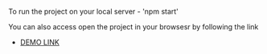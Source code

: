 To run the project on your local server -  'npm start'

You can also access open the project in your browsesr by following the link
 - [DEMO LINK](https://maxfedak.github.io/fleetsmart_test_task/)
